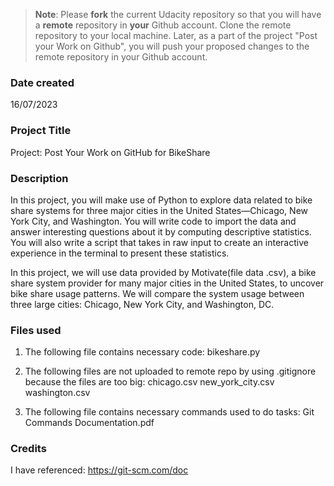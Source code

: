 >**Note**: Please **fork** the current Udacity repository so that you will have a **remote** repository in **your** Github account. Clone the remote repository to your local machine. Later, as a part of the project "Post your Work on Github", you will push your proposed changes to the remote repository in your Github account.

### Date created
16/07/2023

### Project Title
Project: Post Your Work on GitHub for BikeShare

### Description
In this project, you will make use of Python to explore data related to bike share systems for three major cities in the United States—Chicago, New York City, and Washington. You will write code to import the data and answer interesting questions about it by computing descriptive statistics. You will also write a script that takes in raw input to create an interactive experience in the terminal to present these statistics.

In this project, we will use data provided by Motivate(file data .csv), a bike share system provider for many major cities in the United States, to uncover bike share usage patterns. We  will compare the system usage between three large cities: Chicago, New York City, and Washington, DC.



### Files used
 1. The following file contains necessary code:
        bikeshare.py

 2. The following files are not uploaded to remote repo by using .gitignore because the files are too big:
        chicago.csv
        new_york_city.csv
        washington.csv

 3. The following file contains necessary commands used to do tasks:
        Git Commands Documentation.pdf

### Credits
I have referenced: https://git-scm.com/doc


